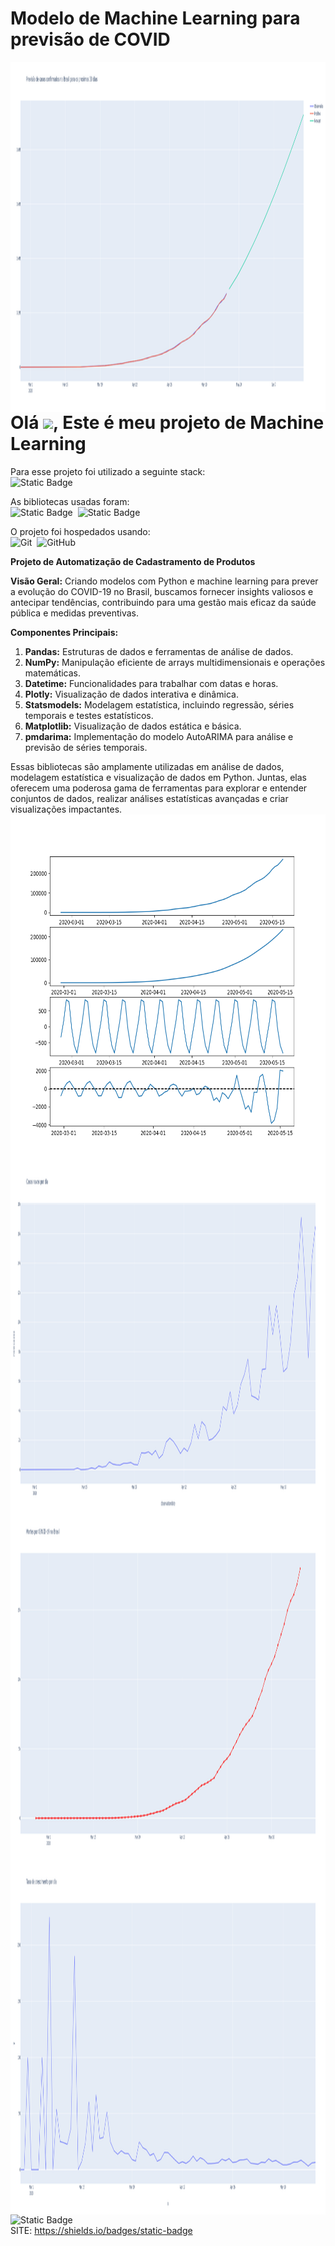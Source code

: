 # Modelo de Machine Learning para previsão de COVID

<img align="right" height="560em" src="Projetos\newplot (4).png">

<h1 align="left">Olá <img src="https://raw.githubusercontent.com/kaueMarques/kaueMarques/master/hi.gif" height="30px">, Este é meu projeto de Machine Learning</h1>

Para esse projeto foi utilizado a seguinte stack: <br>
![Static Badge](https://img.shields.io/badge/Python-brightgreen)&nbsp;

As bibliotecas usadas foram: <br>
![Static Badge](https://img.shields.io/badge/pandas-blue)&nbsp;
![Static Badge](https://img.shields.io/badge/matplotlib-blue)&nbsp;
<br>

O projeto foi hospedados usando:<br>
![Git](https://img.shields.io/badge/-Git-05122A?style=flat&logo=git)&nbsp;
![GitHub](https://img.shields.io/badge/-GitHub-05122A?style=flat&logo=github)&nbsp;
<br>

**Projeto de Automatização de Cadastramento de Produtos**

**Visão Geral:**
Criando modelos com Python e machine learning para prever a evolução do COVID-19 no Brasil, buscamos fornecer insights valiosos e antecipar tendências, contribuindo para uma gestão mais eficaz da saúde pública e medidas preventivas.

**Componentes Principais:**

1. **Pandas:** Estruturas de dados e ferramentas de análise de dados.
2. **NumPy:** Manipulação eficiente de arrays multidimensionais e operações matemáticas.
3. **Datetime:** Funcionalidades para trabalhar com datas e horas.
4. **Plotly:** Visualização de dados interativa e dinâmica.
5. **Statsmodels:** Modelagem estatística, incluindo regressão, séries temporais e testes estatísticos.
6. **Matplotlib:** Visualização de dados estática e básica.
7. **pmdarima:** Implementação do modelo AutoARIMA para análise e previsão de séries temporais.

Essas bibliotecas são amplamente utilizadas em análise de dados, modelagem estatística e visualização de dados em Python. Juntas, elas oferecem uma poderosa gama de ferramentas para explorar e entender conjuntos de dados, realizar análises estatísticas avançadas e criar visualizações impactantes.
<br>
<img align="right" height="560em" src="Projetos\Figure_1.png">
<img align="right" height="560em" src="Projetos\newplot (1).png">
<img align="right" height="560em" src="Projetos\newplot (2).png">
<img align="right" height="560em" src="Projetos\newplot (3).png">
<br>
![Static Badge](https://img.shields.io/badge/Thank%20You-brightgreen)
<br>
SITE: https://shields.io/badges/static-badge
